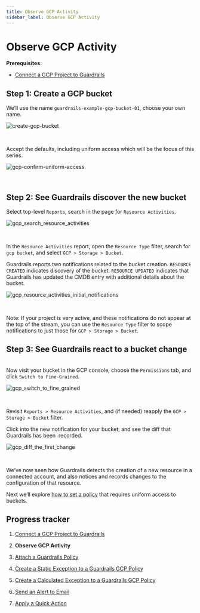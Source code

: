 ```yaml
---
title: Observe GCP Activity
sidebar_label: Observe GCP Activity
---
```



# Observe GCP Activity

**Prerequisites**:

- [Connect a GCP Project to Guardrails](/guardrails/docs/runbooks/getting-started-gcp/connect-a-project/)


## Step 1: Create a GCP bucket

We’ll use the name `guardrails-example-gcp-bucket-01`, choose your own name.  
<p><img alt="create-gcp-bucket" src="/images/docs/guardrails/runbooks/getting-started-gcp/observe-gcp-activity/create-gcp-bucket.png"/></p><br/>  


Accept the defaults, including uniform access which will be the focus of this series.
<p><img alt="gcp-confirm-uniform-access" src="/images/docs/guardrails/runbooks/getting-started-gcp/observe-gcp-activity/gcp-confirm-uniform-access.png"/></p><br/>

## Step 2: See Guardrails discover the new bucket

  
Select top-level `Reports`, search in the page for `Resource Activities`.
<p><img alt="gcp_search_resource_activities" src="/images/docs/guardrails/runbooks/getting-started-gcp/observe-gcp-activity/gcp-search-resource-activities.png"/></p><br/>

  
In the `Resource Activities` report, open the `Resource Type` filter, search for `gcp bucket`, and select `GCP > Storage > Bucket`.

  
Guardrails reports two notifications related to the bucket creation. `RESOURCE CREATED` indicates discovery of the bucket. `RESOURCE UPDATED` indicates that Guardrails has updated the CMDB entry with additional details about the bucket.
<p><img alt="gcp_resource_activities_initial_notifications" src="/images/docs/guardrails/runbooks/getting-started-gcp/observe-gcp-activity/gcp-resource-activities-initial-notifications.png"/></p><br/>  
  
Note: If your project is very active, and these notifications do not appear at the top of the stream, you can use the `Resource Type` filter to scope notifications to just those for `GCP > Storage > Bucket`.

## Step 3: See Guardrails react to a bucket change

   
Now visit your bucket in the GCP console, choose the `Permissions` tab, and click `Switch to Fine-Grained`.
<p><img alt="gcp_switch_to_fine_grained" src="/images/docs/guardrails/runbooks/getting-started-gcp/observe-gcp-activity/gcp-switch-to-fine-grained.png"/></p><br/>

Revisit `Reports > Resource Activities`, and (if needed) reapply the `GCP > Storage > Bucket` filter.  
  
Click into the new notification for your bucket, and see the diff that Guardrails has been  recorded.  
<p><img alt="gcp_diff_the_first_change" src="/images/docs/guardrails/runbooks/getting-started-gcp/observe-gcp-activity/gcp-diff-the-first-change.png"/></p><br/>

We’ve now seen how Guardrails detects the creation of a new resource in a connected account, and also notices and records changes to the configuration of that resource.  
  
Next we’ll explore [how to set a policy](/guardrails/docs/runbooks/getting-started-gcp/attach-a-policy) that requires uniform access to buckets.


## Progress tracker

1. [Connect a GCP Project to Guardrails](/guardrails/docs/runbooks/getting-started-gcp/connect-a-project/)

2. **Observe GCP Activity**

3. [Attach a Guardrails Policy](/guardrails/docs/runbooks/getting-started-gcp/attach-a-policy/)

4. [Create a Static Exception to a Guardrails GCP Policy](/guardrails/docs/runbooks/getting-started-gcp/create-static-exception/)

5. [Create a Calculated Exception to a Guardrails GCP Policy](/guardrails/docs/runbooks/getting-started-gcp/create-calculated-exception/)

6. [Send an Alert to Email](/guardrails/docs/runbooks/getting-started-gcp/send-alert-to-email/)

7. [Apply a Quick Action](/guardrails/docs/runbooks/getting-started-gcp/apply-quick-action/)
